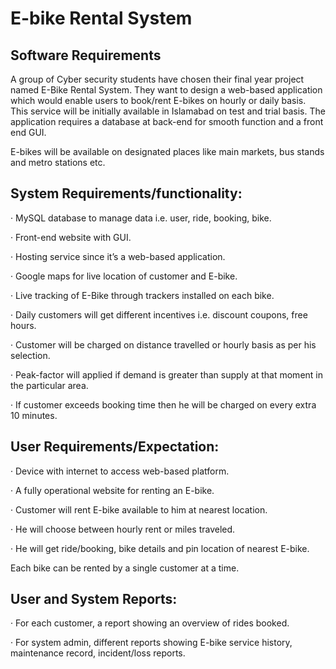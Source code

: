            

# E-bike Rental System

## Software Requirements

A group of Cyber security students have chosen their final year project named E-Bike Rental System. They want to design a web-based application which would enable users to book/rent E-bikes on hourly or daily basis. This service will be initially available in Islamabad on test and trial basis. The application requires a database at back-end for smooth function and a front end GUI.

E-bikes will be available on designated places like main markets, bus stands and metro stations etc.

## System Requirements/functionality: 

· MySQL database to manage data i.e. user, ride, booking, bike.

· Front-end website with GUI.

· Hosting service since it’s a web-based application.

· Google maps for live location of customer and E-bike.

· Live tracking of E-Bike through trackers installed on each bike.

· Daily customers will get different incentives i.e. discount coupons, free hours.

· Customer will be charged on distance travelled or hourly basis as per his selection.

· Peak-factor will applied if demand is greater than supply at that moment in the particular area.

· If customer exceeds booking time then he will be charged on every extra 10 minutes.

## User Requirements/Expectation:

· Device with internet to access web-based platform.

· A fully operational website for renting an E-bike.

· Customer will rent E-bike available to him at nearest location.

· He will choose between hourly rent or miles traveled.

· He will get ride/booking, bike details and pin location of nearest E-bike.

Each bike can be rented by a single customer at a time.

## User and System Reports:

· For each customer, a report showing an overview of rides booked. 

· For system admin, different reports showing E-bike service history, maintenance record, incident/loss reports.